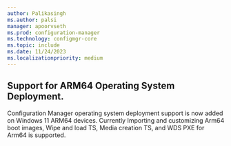 ```yaml
---
author: Palikasingh
ms.author: palsi
manager: apoorvseth
ms.prod: configuration-manager
ms.technology: configmgr-core
ms.topic: include
ms.date: 11/24/2023
ms.localizationpriority: medium
---
```


## <a name="bkmk_Autodash"></a> Support for ARM64 Operating System Deployment. 
<!--1459666-->
Configuration Manager operating system deployment support is now added on Windows 11 ARM64 devices. Currently Importing and customizing Arm64 boot images, Wipe and load TS, Media creation TS, and WDS PXE for Arm64 is supported.    

